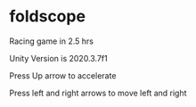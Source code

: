 # foldscope
Racing game in 2.5 hrs

Unity Version is 2020.3.7f1

Press Up arrow to accelerate

Press left and right arrows to move left and right
